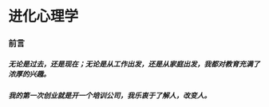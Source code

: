 # 进化心理学
### 前言
##### 无论是过去，还是现在；无论是从工作出发，还是从家庭出发，我都对教育充满了浓厚的兴趣。
##### 我的第一次创业就是开一个培训公司，我乐衷于了解人，改变人。
